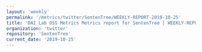 ```yaml
---
layout: 'weekly'
permalink: '/metrics/twitter/SentenTree/WEEKLY-REPORT-2019-10-25'
title: 'DAI Lab OSS Metrics Metrics report for SentenTree | WEEKLY-REPORT-2019-10-25'
organization: 'twitter'
repository: 'SentenTree'
current_date: '2019-10-25'
---
```

